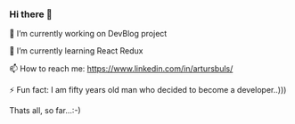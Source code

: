 ### Hi there 👋

🔭 I’m currently working on DevBlog project

🌱 I’m currently learning React Redux

📫 How to reach me: https://www.linkedin.com/in/artursbuls/

⚡ Fun fact: I am fifty years old man who decided to become a developer..))) 

Thats all, so far...:-)
